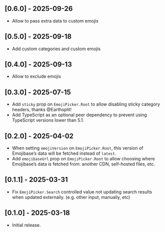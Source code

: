## [0.6.0] - 2025-09-26

- Allow to pass extra data to custom emojis

## [0.5.0] - 2025-09-18

- Add custom categories and custom emojis

## [0.4.0] - 2025-09-13

- Allow to exclude emojis

## [0.3.0] - 2025-07-15

- Add `sticky` prop on `EmojiPicker.Root` to allow disabling sticky category headers, thanks @Earthsplit!
- Add TypeScript as an optional peer dependency to prevent using TypeScript versions lower than 5.1.

## [0.2.0] - 2025-04-02

- When setting `emojiVersion` on `EmojiPicker.Root`, this version of Emojibase’s data will be fetched instead of `latest`.
- Add `emojibaseUrl` prop on `EmojiPicker.Root` to allow choosing where Emojibase’s data is fetched from: another CDN, self-hosted files, etc.

## [0.1.1] - 2025-03-31

- Fix `EmojiPicker.Search` controlled value not updating search results when updated externally. (e.g. other input, manually, etc)

## [0.1.0] - 2025-03-18

- Initial release.
